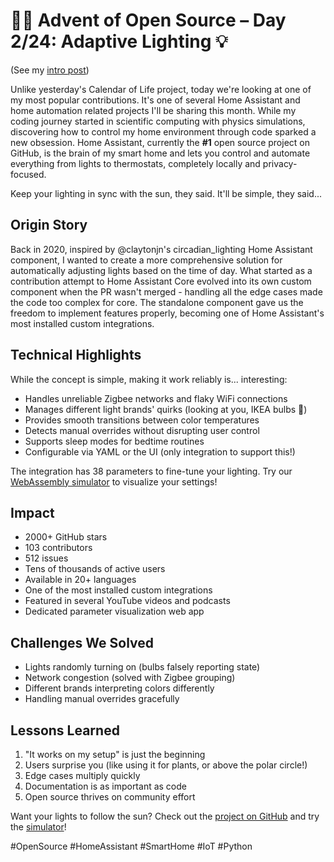 # 🎄🎁 Advent of Open Source – Day 2/24: Adaptive Lighting 💡

(See my [intro post](https://www.linkedin.com/posts/basnijholt_advent-of-open-source-celebrating-activity-7269075513002909697-M89J))

Unlike yesterday's Calendar of Life project, today we're looking at one of my most popular contributions. It's one of several Home Assistant and home automation related projects I'll be sharing this month. While my coding journey started in scientific computing with physics simulations, discovering how to control my home environment through code sparked a new obsession. Home Assistant, currently the **#1** open source project on GitHub, is the brain of my smart home and lets you control and automate everything from lights to thermostats, completely locally and privacy-focused.

Keep your lighting in sync with the sun, they said. It'll be simple, they said...

## Origin Story
Back in 2020, inspired by @claytonjn's circadian_lighting Home Assistant component, I wanted to create a more comprehensive solution for automatically adjusting lights based on the time of day. What started as a contribution attempt to Home Assistant Core evolved into its own custom component when the PR wasn't merged - handling all the edge cases made the code too complex for core. The standalone component gave us the freedom to implement features properly, becoming one of Home Assistant's most installed custom integrations.

## Technical Highlights
While the concept is simple, making it work reliably is... interesting:
* Handles unreliable Zigbee networks and flaky WiFi connections
* Manages different light brands' quirks (looking at you, IKEA bulbs 👀)
* Provides smooth transitions between color temperatures
* Detects manual overrides without disrupting user control
* Supports sleep modes for bedtime routines
* Configurable via YAML or the UI (only integration to support this!)

The integration has 38 parameters to fine-tune your lighting. Try our [WebAssembly simulator](https://basnijholt.github.io/adaptive-lighting/) to visualize your settings!

## Impact
* 2000+ GitHub stars
* 103 contributors
* 512 issues
* Tens of thousands of active users
* Available in 20+ languages
* One of the most installed custom integrations
* Featured in several YouTube videos and podcasts
* Dedicated parameter visualization web app

## Challenges We Solved
* Lights randomly turning on (bulbs falsely reporting state)
* Network congestion (solved with Zigbee grouping)
* Different brands interpreting colors differently
* Handling manual overrides gracefully

## Lessons Learned
1. "It works on my setup" is just the beginning
2. Users surprise you (like using it for plants, or above the polar circle!)
3. Edge cases multiply quickly
4. Documentation is as important as code
5. Open source thrives on community effort

Want your lights to follow the sun? Check out the [project on GitHub](https://github.com/basnijholt/adaptive-lighting) and try the [simulator](https://basnijholt.github.io/adaptive-lighting/)!

#OpenSource #HomeAssistant #SmartHome #IoT #Python